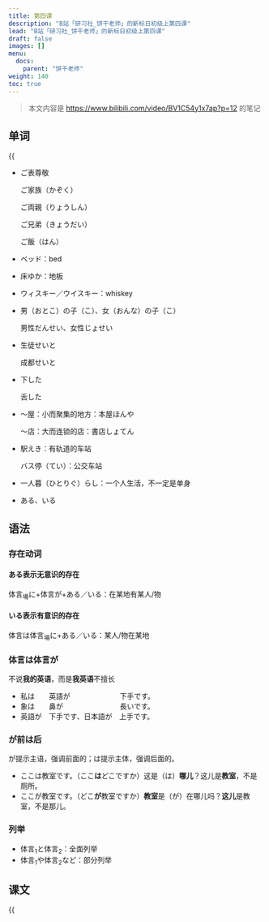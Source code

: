```yaml
---
title: 第四课
description: "B站「研习社_饼干老师」的新标日初级上第四课"
lead: "B站「研习社_饼干老师」的新标日初级上第四课"
draft: false
images: []
menu:
  docs:
    parent: "饼干老师"
weight: 140
toc: true
---
```


> 本文内容是 https://www.bilibili.com/video/BV1C54y1x7ap?p=12 的笔记

## 单词

{{<audio src="https://tellyouwhat-static-1251995834.cos.ap-chongqing.myqcloud.com/audios/cs_danci/04第四课.mp3">}}

- ご表尊敬

  ご家族（かぞく）

  ご両親（りょうしん）

  ご兄弟（きょうだい）

  ご飯（はん）

- ベッド：bed

- 床ゆか：地板

- ウィスキー／ウイスキー：whiskey

- 男（おとこ）の子（こ）、女（おんな）の子（こ）

  男性だんせい、女性じょせい

- 生徒せいと

  成都せいと

- 下した

  舌した

- ～屋：小而聚集的地方：本屋ほんや

  ～店：大而连锁的店：書店しょてん

- 駅えき：有轨道的车站

  バス停（てい）：公交车站

- 一人暮（ひとりぐ）らし：一个人生活，不一定是单身

- ある、いる


## 语法

### 存在动词

#### ある表示无意识的存在

体言<sub>場</sub>に+体言が+ある／いる：在某地有某人/物

#### いる表示有意识的存在

体言は体言<sub>場</sub>に+ある／いる：某人/物在某地

### 体言は体言が

不说**我的英语**，而是**我英语**不擅长

- 私は　　英語が　　　　　　　下手です。
- 象は　　鼻が　　　　　　　　長いです。
- 英語が　下手です、日本語が　上手です。　

### が前は后

が提示主语，强调前面的；は提示主体，强调后面的。

- ここは教室です。（ここ**は**どこですか）这是（は）**哪儿**？这儿是**教室**，不是厕所。
- ここが教室です。（どこ**が**教室ですか）**教室**是（が）在哪儿吗？**这儿**是教室，不是那儿。

### 列举

- 体言<sub>1</sub>と体言<sub>2</sub>：全面列举
- 体言<sub>1</sub>や体言<sub>2</sub>など：部分列举

## 课文

{{<audio src="https://tellyouwhat-static-1251995834.cos.ap-chongqing.myqcloud.com/audios/cs_kewen/1-6课 新标日初级课文/Lesson04.mp3">}}
